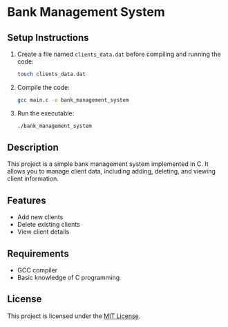 # Bank Management System

## Setup Instructions

1. Create a file named `clients_data.dat` before compiling and running the code:

   ```sh
   touch clients_data.dat
   ```

2. Compile the code:

   ```sh
   gcc main.c -o bank_management_system
   ```

3. Run the executable:
   ```sh
   ./bank_management_system
   ```

## Description

This project is a simple bank management system implemented in C. It allows you to manage client data, including adding, deleting, and viewing client information.

## Features

- Add new clients
- Delete existing clients
- View client details

## Requirements

- GCC compiler
- Basic knowledge of C programming

## License

This project is licensed under the [MIT License](LICENSE).
